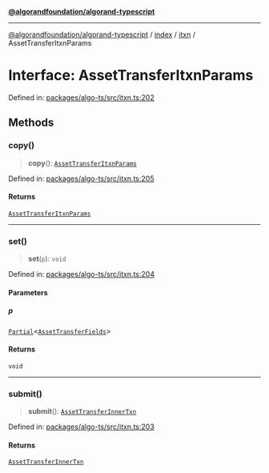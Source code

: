 [**@algorandfoundation/algorand-typescript**](../../../../README.md)

***

[@algorandfoundation/algorand-typescript](../../../../README.md) / [index](../../../README.md) / [itxn](../README.md) / AssetTransferItxnParams

# Interface: AssetTransferItxnParams

Defined in: [packages/algo-ts/src/itxn.ts:202](https://github.com/algorandfoundation/puya-ts/blob/main/packages/algo-ts/src/itxn.ts#L202)

## Methods

### copy()

> **copy**(): [`AssetTransferItxnParams`](AssetTransferItxnParams.md)

Defined in: [packages/algo-ts/src/itxn.ts:205](https://github.com/algorandfoundation/puya-ts/blob/main/packages/algo-ts/src/itxn.ts#L205)

#### Returns

[`AssetTransferItxnParams`](AssetTransferItxnParams.md)

***

### set()

> **set**(`p`): `void`

Defined in: [packages/algo-ts/src/itxn.ts:204](https://github.com/algorandfoundation/puya-ts/blob/main/packages/algo-ts/src/itxn.ts#L204)

#### Parameters

##### p

[`Partial`](../../../-internal-/type-aliases/Partial.md)\<[`AssetTransferFields`](AssetTransferFields.md)\>

#### Returns

`void`

***

### submit()

> **submit**(): [`AssetTransferInnerTxn`](AssetTransferInnerTxn.md)

Defined in: [packages/algo-ts/src/itxn.ts:203](https://github.com/algorandfoundation/puya-ts/blob/main/packages/algo-ts/src/itxn.ts#L203)

#### Returns

[`AssetTransferInnerTxn`](AssetTransferInnerTxn.md)
